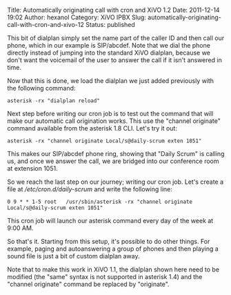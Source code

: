 Title: Automatically originating call with cron and XiVO 1.2
Date: 2011-12-14 19:02
Author: hexanol
Category: XiVO IPBX
Slug: automatically-originating-call-with-cron-and-xivo-12
Status: published

This bit of dialplan simply set the name part of the caller ID and then
call our phone, which in our example is SIP/abcdef. Note that we dial
the phone directly instead of jumping into the standard XiVO dialplan,
because we don't want the voicemail of the user to answer the call if it
isn't answered in time.

Now that this is done, we load the dialplan we just added previously
with the following command:

~~~
asterisk -rx "dialplan reload"
~~~


Next step before writing our cron job is to test out the command that
will make our automatic call origination works. This use the "channel
originate" command available from the asterisk 1.8 CLI. Let's try it
out:

~~~
asterisk -rx "channel originate Local/s@daily-scrum exten 1051"
~~~


This makes our SIP/abcdef phone ring, showing that "Daily Scrum" is
calling us, and once we answer the call, we are bridged into our
conference room at extension 1051.

So we reach the last step on our journey; writing our cron job. Let's
create a file at */etc/cron.d/daily-scrum* and write the following line:

~~~
0 9 * * 1-5 root   /usr/sbin/asterisk -rx "channel originate Local/s@daily-scrum exten 1051"
~~~


This cron job will launch our asterisk command every day of the week at
9:00 AM.

So that's it. Starting from this setup, it's possible to do other
things. For example, paging and autoanswering a group of phones and then
playing a sound file is just a bit of custom dialplan away.

Note that to make this work in XiVO 1.1, the dialplan shown here need to
be modified (the "same" syntax is not supported in asterisk 1.4) and the
"channel originate" command be replaced by "originate".

</p>

